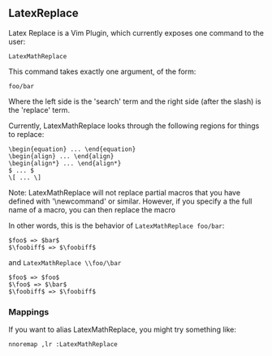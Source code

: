 ## LatexReplace

Latex Replace is a Vim Plugin, which currently exposes one command to the user:

    LatexMathReplace

This command takes exactly one argument, of the form:

    foo/bar

Where the left side is the 'search' term and the right side (after the slash) is
the 'replace' term.

Currently, LatexMathReplace looks through the following regions for things to
replace:

    \begin{equation} ... \end{equation}
    \begin{align} ... \end{align}
    \begin{align*} ... \end{align*}
    $ ... $
    \[ ... \]

Note: LatexMathReplace will not replace partial macros that you have defined
with '\newcommand' or similar.  However, if you specify a the full name of a
macro, you can then replace the macro

In other words, this is the behavior of `LatexMathReplace foo/bar`:

    $foo$ => $bar$
    $\foobiff$ => $\foobiff$

and `LatexMathReplace \\foo/\bar`

    $foo$ => $foo$
    $\foo$ => $\bar$
    $\foobiff$ => $\foobiff$

### Mappings

If you want to alias LatexMathReplace, you might try something like:

    nnoremap ,lr :LatexMathReplace
